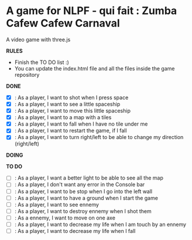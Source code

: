 A game for NLPF - qui fait : Zumba Cafew Cafew Carnaval
===========================

A video game with three.js

**RULES**
- Finish the TO DO list :)
- You can update the index.html file and all the files inside the game repository

**DONE**

- [X] : As a player, I want to shot when I press space
- [X] : As a player, I want to see a little spaceship
- [X] : As a player, I want to move this little spaceship
- [X] : As a player, I want to a map with a tiles
- [X] : As a player, I want to fall when I have no tile under me
- [X] : As a player, I want to restart the game, if I fall
- [X] : As a player, I want to turn right/left to be able to change my direction (right/left)

**DOING**

**TO DO**

- [ ] : As a player, I want a better light to be able to see all the map
- [ ] : As a player, I don't want any error in the Console bar 
- [ ] : As a player, I want to be stop when I go into the left wall
- [ ] : As a player, I want to have a ground when I start the game
- [ ] : As a player, I want to see ennemy
- [ ] : As a player, I want to destroy ennemy when I shot them
- [ ] : As a ennemy, I want to move on one axe
- [ ] : As a player, I want to decrease my life when I am touch by an ennemy
- [ ] : As a player, I want to decrease my life when I fall 
